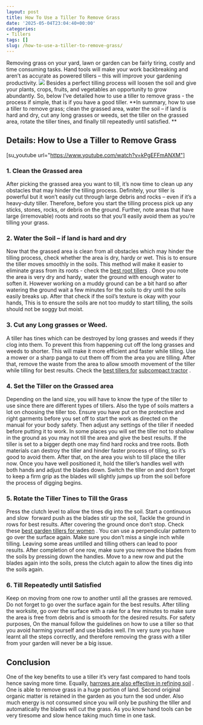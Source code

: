 ```yaml
---
layout: post
title: How To Use a Tiller To Remove Grass
date: '2025-05-04T23:04:40+00:00'
categories:
- Tillers
tags: []
slug: /how-to-use-a-tiller-to-remove-grass/
---
```


Removing grass on your yard, lawn or garden can be fairly tiring, costly and time consuming tasks. Hand tools will make your work backbreaking and aren’t as accurate as powered tillers – this will improve your gardening productivity.
![](/assets/img/img/)
Besides a perfect tilling process will loosen the soil and give your plants, crops, fruits, and vegetables an opportunity to grow abundantly. So, below I’ve detailed how to use a tiller to remove grass - the process if simple, that is if you have a good tiller.
**In summary, how to use a tiller to remove grass; clean the grassed area, water the soil – if land is hard and dry, cut any long grasses or weeds, set the tiller on the grassed area, rotate the tiller tines, and finally till repeatedly until satisfied. **
## Details: How to Use a Tiller to Remove Grass
[su_youtube url="https://www.youtube.com/watch?v=kPgEFFmANXM"]
### 1. Clean the Grassed area
After picking the grassed area you want to till, it’s now time to clean up any obstacles that may hinder the tilling process. Definitely, your tiller is powerful but it won’t easily cut through large debris and rocks – even if it’s a heavy-duty tiller.
Therefore, before you start the tilling process pick up any sticks, stones, rocks, or debris on the ground. Further, note areas that have large (irremovable) roots and roots so that you’ll easily avoid them as you’re tilling your grass.
### 2. Water the Soil – if land is hard and dry
Now that the grassed area is clean from all obstacles which may hinder the tilling process, check whether the area is dry, hardy or wet. This is to ensure the tiller moves smoothly in the soils. This method will make it easier to eliminate grass from its roots - check the
[best root tillers](https://pestpolicy.com/best-tiller-for-roots/)
.
Once you note the area is very dry and hardy, water the ground with enough water to soften it. However working on a muddy ground can be a bit hard so after watering the ground wait a few minutes for the soils to dry until the soils easily breaks up.
After that check if the soil’s texture is okay with your hands, This is to ensure the soils are not too muddy to start tilling, the soils should not be soggy but moist.
### 3. Cut any Long grasses or Weed.
A tiller has tines which can be destroyed by long grasses and weeds if they clog into them. To prevent this from happening cut off the long grasses and weeds to shorter. This will make it more efficient and faster while tilling.
Use a mower or a sharp panga to cut them off from the area you are tilling. After that, remove the waste from the area to allow smooth movement of the tiller while tilling for best results. Check the
[best tillers for](https://pestpolicy.com/best-tiller-for-subcompact-tractor/)
[subcompact tractor](https://pestpolicy.com/best-tiller-for-subcompact-tractor/)
.
### 4. Set the Tiller on the Grassed area
Depending on the land size, you will have to know the type of the tiller to use since there are different types of tillers. Also the type of soils matters a lot on choosing the tiller too.
Ensure you have put on the protective and right garments before you set off to start the work as directed on the manual for your body safety. Then adjust any settings of the tiller if needed before putting it to work.
In some places you will set the tiller not to shallow in the ground as you may not till the area and give the best results. If the tiller is set to a bigger depth one may find hard rocks and tree roots. Both materials can destroy the tiller and hinder faster process of tilling, so it’s good to avoid them.
After that, on the area you wish to till place the tiller now. Once you have well positioned it, hold the tiller’s handles well with both hands and adjust the blades down. Switch the tiller on and don’t forget to keep a firm grip as the blades will slightly jumps up from the soil before the process of digging begins.
### 5. Rotate the Tiller Tines to Till the Grass
Press the clutch level to allow the tines dig into the soil. Start a continuous and slow  forward push as the blades stir up the soil, Tackle the ground in rows for best results. After covering the ground once don’t stop. Check these
[best garden tillers for women](https://pestpolicy.com/best-garden-tiller-for-a-woman/)
.
You can use a perpendicular pattern to go over the surface again. Make sure you don’t miss a single inch while tilling. Leaving some areas untilled and tilling others can lead to poor results.
After completion of one row, make sure you remove the blades from the soils by pressing down the handles. Move to a new row and put the blades again into the soils, press the clutch again to allow the tines dig into the soils again.
### 6. Till Repeatedly until Satisfied
Keep on moving from one row to another until all the grasses are removed. Do not forget to go over the surface again for the best results.
After tilling the worksite, go over the surface with a rake for a few minutes to make sure the area is free from debris and is smooth for the desired results.
For safety purposes, On the manual follow the guidelines on how to use a tiller so that you avoid harming yourself and use blades well. I’m very sure you have learnt all the steps correctly, and therefore removing the grass with a tiller from your garden will never be a big issue.
## Conclusion
One of the key benefits to use a tiller it’s very fast compared to hand tools hence saving more time. Equally,
[harrows are also effective in refining soil](https://pestpolicy.com/harrowing-guide/)
.
One is able to remove grass in a huge portion of land. Second original organic matter is retained in the garden as you turn the sod under.
Also much energy is not consumed since you will only be pushing the tiller and automatically the blades will cut the grass. As you know hand tools can be very tiresome and slow hence taking much time in one task.
